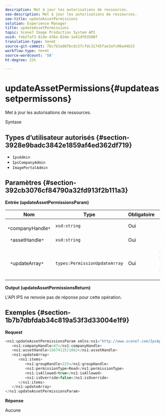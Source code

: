 ```yaml
---
description: Met à jour les autorisations de ressources.
seo-description: Met à jour les autorisations de ressources.
seo-title: updateAssetPermissions
solution: Experience Manager
title: updateAssetPermissions
topic: Scene7 Image Production System API
uuid: feb2faf3-81de-436e-82de-1e41df03508f
translation-type: tm+mt
source-git-commit: 7bc7b3a86fbcdc57cfdc31745fae3afc06e44b15
workflow-type: tm+mt
source-wordcount: '58'
ht-degree: 22%

---
```



# updateAssetPermissions{#updateassetpermissons}

Met à jour les autorisations de ressources.

Syntaxe

## Types d’utilisateur autorisés {#section-3928e9badc3842e1859af4ed362df719}

* `IpsAdmin`
* `IpsCompanyAdmin`
* `ImagePortalAdmin`

## Paramètres {#section-392cb3076cf84790a32fd913f2b111a3}

**Entrée (updateAssetPermissionsParam)**

| Nom | Type | Obligatoire | Description |
|---|---|---|---|
| ` *`companyHandle`*` | `xsd:string` | Oui | Poignée de société. |
| ` *`assetHandle`*` | `xsd:string` | Oui | Poignée de ressource. |
| ` *`updateArray`*` | `types:PermissionUpdateArray` | Oui | Autorisations que vous souhaitez appliquer à la ressource. |

**Output (updateAssetPermissionsReturn)**

L&#39;API IPS ne renvoie pas de réponse pour cette opération.

## Exemples {#section-1b7b7dbfdab34c819a53f3d33004e1f9}

**Request**

```java
<ns1:updateAssetPermissionsParam xmlns:ns1="http://www.scene7.com/IpsApi/xsd">
   <ns1:companyHandle>47</ns1:companyHandle>
   <ns1:assetHandle>15674|25|1062</ns1:assetHandle>
   <ns1:updateArray>
      <ns1:items>
         <ns1:groupHandle>225</ns1:groupHandle>
         <ns1:permissionType>Read</ns1:permissionType>
         <ns1:isAllowed>true</ns1:isAllowed>
         <ns1:isOverride>false</ns1:isOverride>
      </ns1:items>
   </ns1:updateArray>
</ns1:updateAssetPermissionsParam>
```

**Réponse**

Aucune
